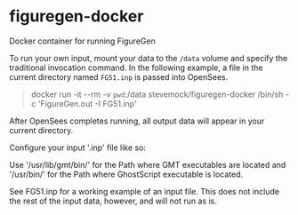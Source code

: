 # figuregen-docker
Docker container for running FigureGen

To run your own input, mount your data to the `/data` volume and
specify the traditional invocation command. In the following example,
a file in the current directory named `FG51.inp` is passed into OpenSees.

> docker run -it --rm -v `pwd`:/data stevemock/figuregen-docker /bin/sh -c 'FigureGen.out -I FG51.inp'

After OpenSees completes running, all output data will appear in your
current directory.

Configure your input '.inp' file like so:

Use '/usr/lib/gmt/bin/' for the Path where GMT executables are located and '/usr/bin/' for the Path where GhostScript executable is located.

See FG51.inp for a working example of an input file. This does not include the rest of the input data, however, and will not run as is.
